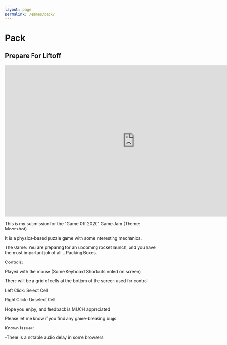 ```yaml
---
layout: page
permalink: /games/pack/
---
```

<html>
	<h1 class="game-page-title">Pack</h1>
	<h2 class="game-page-subtitle">Prepare For Liftoff</h2>
	<iframe frameborder="0" src="https://itch.io/embed-upload/3041603?color=CB324E" allowfullscreen="" width="854" height="500"><a href="https://mrbundles.itch.io/pack">Play PACK on itch.io</a></iframe>
</html>

This is my submission for the "Game Off 2020" Game Jam (Theme: Moonshot)

It is a physics-based puzzle game with some interesting mechanics.

The Game: You are preparing for an upcoming rocket launch, and you have the most important job of all... Packing Boxes.



Controls:

Played with the mouse (Some Keyboard Shortcuts noted on screen)

There will be a grid of cells at the bottom of the screen used for control

Left Click: Select Cell

Right Click: Unselect Cell



Hope you enjoy, and feedback is MUCH appreciated

Please let me know if you find any game-breaking bugs.



Known Issues:

-There is a notable audio delay in some browsers
